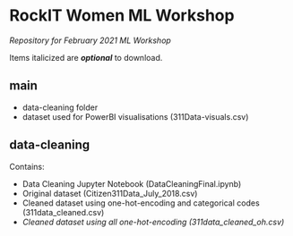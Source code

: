 # RockIT Women ML Workshop
*Repository for February 2021 ML Workshop*

Items italicized are ***optional*** to download.
## main
* data-cleaning folder
* dataset used for PowerBI visualisations (311Data-visuals.csv)
## data-cleaning
Contains:
* Data Cleaning Jupyter Notebook (DataCleaningFinal.ipynb)
* Original dataset (Citizen311Data_July_2018.csv)
* Cleaned dataset using one-hot-encoding and categorical codes (311data_cleaned.csv)
* *Cleaned dataset using all one-hot-encoding (311data_cleaned_oh.csv)*


